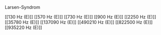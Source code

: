 Larsen-Syndrom

[[130 Hz (E)]]
[[570 Hz (E)]]
[[730 Hz (E)]]
[[900 Hz (E)]]
[[2250 Hz (E)]]
[[35780 Hz (E)]]
[[137090 Hz (E)]]
[[490210 Hz (E)]]
[[822500 Hz (E)]]
[[935220 Hz (E)]]